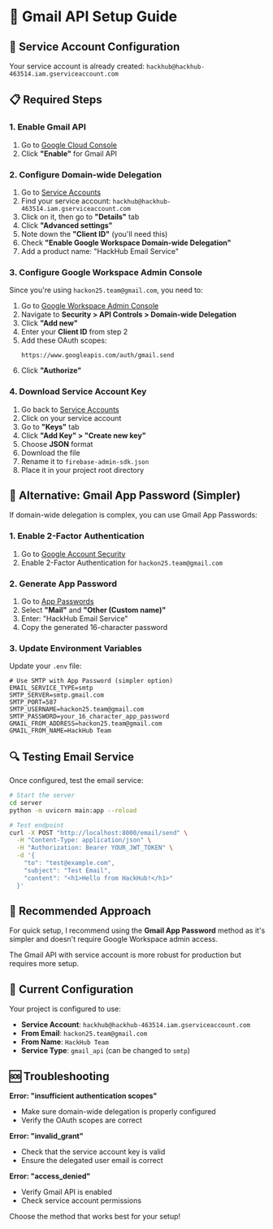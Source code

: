 # 📧 Gmail API Setup Guide

## 🔧 Service Account Configuration

Your service account is already created: `hackhub@hackhub-463514.iam.gserviceaccount.com`

## 📋 Required Steps

### 1. Enable Gmail API
1. Go to [Google Cloud Console](https://console.cloud.google.com/apis/library/gmail.googleapis.com?project=hackhub-463514)
2. Click **"Enable"** for Gmail API

### 2. Configure Domain-wide Delegation
1. Go to [Service Accounts](https://console.cloud.google.com/iam-admin/serviceaccounts?project=hackhub-463514)
2. Find your service account: `hackhub@hackhub-463514.iam.gserviceaccount.com`
3. Click on it, then go to **"Details"** tab
4. Click **"Advanced settings"**
5. Note down the **"Client ID"** (you'll need this)
6. Check **"Enable Google Workspace Domain-wide Delegation"**
7. Add a product name: "HackHub Email Service"

### 3. Configure Google Workspace Admin Console
Since you're using `hackon25.team@gmail.com`, you need to:

1. Go to [Google Workspace Admin Console](https://admin.google.com)
2. Navigate to **Security > API Controls > Domain-wide Delegation**
3. Click **"Add new"**
4. Enter your **Client ID** from step 2
5. Add these OAuth scopes:
   ```
   https://www.googleapis.com/auth/gmail.send
   ```
6. Click **"Authorize"**

### 4. Download Service Account Key
1. Go back to [Service Accounts](https://console.cloud.google.com/iam-admin/serviceaccounts?project=hackhub-463514)
2. Click on your service account
3. Go to **"Keys"** tab
4. Click **"Add Key" > "Create new key"**
5. Choose **JSON** format
6. Download the file
7. Rename it to `firebase-admin-sdk.json`
8. Place it in your project root directory

## 🚀 Alternative: Gmail App Password (Simpler)

If domain-wide delegation is complex, you can use Gmail App Passwords:

### 1. Enable 2-Factor Authentication
1. Go to [Google Account Security](https://myaccount.google.com/security)
2. Enable 2-Factor Authentication for `hackon25.team@gmail.com`

### 2. Generate App Password
1. Go to [App Passwords](https://myaccount.google.com/apppasswords)
2. Select **"Mail"** and **"Other (Custom name)"**
3. Enter: "HackHub Email Service"
4. Copy the generated 16-character password

### 3. Update Environment Variables
Update your `.env` file:
```env
# Use SMTP with App Password (simpler option)
EMAIL_SERVICE_TYPE=smtp
SMTP_SERVER=smtp.gmail.com
SMTP_PORT=587
SMTP_USERNAME=hackon25.team@gmail.com
SMTP_PASSWORD=your_16_character_app_password
GMAIL_FROM_ADDRESS=hackon25.team@gmail.com
GMAIL_FROM_NAME=HackHub Team
```

## 🔍 Testing Email Service

Once configured, test the email service:

```bash
# Start the server
cd server
python -m uvicorn main:app --reload

# Test endpoint
curl -X POST "http://localhost:8000/email/send" \
  -H "Content-Type: application/json" \
  -H "Authorization: Bearer YOUR_JWT_TOKEN" \
  -d '{
    "to": "test@example.com",
    "subject": "Test Email",
    "content": "<h1>Hello from HackHub!</h1>"
  }'
```

## 🎯 Recommended Approach

For quick setup, I recommend using the **Gmail App Password** method as it's simpler and doesn't require Google Workspace admin access.

The Gmail API with service account is more robust for production but requires more setup.

## 🔧 Current Configuration

Your project is configured to use:
- **Service Account**: `hackhub@hackhub-463514.iam.gserviceaccount.com`
- **From Email**: `hackon25.team@gmail.com`
- **From Name**: `HackHub Team`
- **Service Type**: `gmail_api` (can be changed to `smtp`)

## 🆘 Troubleshooting

**Error: "insufficient authentication scopes"**
- Make sure domain-wide delegation is properly configured
- Verify the OAuth scopes are correct

**Error: "invalid_grant"**
- Check that the service account key is valid
- Ensure the delegated user email is correct

**Error: "access_denied"**
- Verify Gmail API is enabled
- Check service account permissions

Choose the method that works best for your setup!
